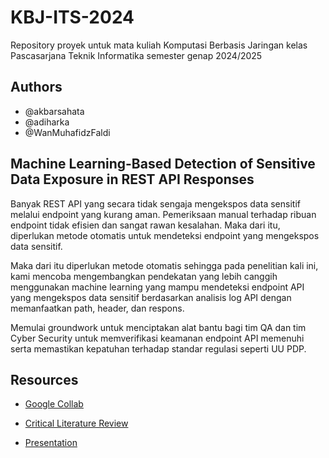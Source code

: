 # KBJ-ITS-2024

Repository proyek untuk mata kuliah Komputasi Berbasis Jaringan kelas Pascasarjana Teknik Informatika semester genap 2024/2025

## Authors

- @akbarsahata
- @adiharka
- @WanMuhafidzFaldi

## Machine Learning-Based Detection of Sensitive Data Exposure in REST API Responses

Banyak REST API yang secara tidak sengaja mengekspos data sensitif melalui endpoint yang kurang aman. Pemeriksaan manual terhadap ribuan endpoint tidak efisien dan sangat rawan kesalahan. Maka dari itu, diperlukan metode otomatis untuk mendeteksi endpoint yang mengekspos data sensitif. 

Maka dari itu diperlukan metode otomatis sehingga pada penelitian kali ini, kami mencoba mengembangkan pendekatan yang lebih canggih menggunakan machine learning yang mampu mendeteksi endpoint API yang mengekspos data sensitif berdasarkan analisis log API dengan memanfaatkan path, header, dan respons.

Memulai groundwork untuk menciptakan alat bantu bagi tim QA dan tim Cyber Security untuk memverifikasi keamanan endpoint API memenuhi serta memastikan kepatuhan terhadap standar regulasi seperti UU PDP. 

## Resources

- [Google Collab](https://colab.research.google.com/drive/1HreKAZrolzMK7FqonsNOzitsPojECnFZ?usp=sharing)

- [Critical Literature Review](https://1drv.ms/w/s!AjkidNGp54V6iqdIlo5BHOg_UP4BbQ?e=GLSdWr)

- [Presentation](https://1drv.ms/b/s!AjkidNGp54V6iqdJ3F4sZbTqd4ehHQ?e=sl7hSD)

